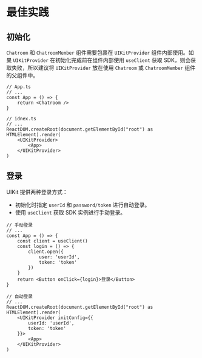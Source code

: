 # 最佳实践

<Toc />

## 初始化

`Chatroom` 和 `ChatroomMember` 组件需要包裹在 `UIKitProvider` 组件内部使用。如果 `UIKitProvider` 在初始化完成前在组件内部使用 `useClient` 获取 SDK，则会获取失败，所以建议将 `UIKitProvider` 放在使用 `Chatroom` 或 `ChatroomMember` 组件的父组件中。

```tsx
// App.ts
// ...
const App = () => {
    return <Chatroom />
}

// idnex.ts
// ...
ReactDOM.createRoot(document.getElementById("root") as HTMLElement).render(
    <UIKitProvider>
        <App>
    </UIKitProvider>
)
```

## 登录

UIKit 提供两种登录方式：

- 初始化时指定 `userId` 和 `password/token` 进行自动登录。
- 使用 `useClient` 获取 SDK 实例进行手动登录。

```tsx
// 手动登录
// ...
const App = () => {
    const client = useClient()
    const login = () => {
        client.open({
            user: 'userId',
            token: 'token'
        })
    }
    return <Button onClick={login}>登录</Button>
}

// 自动登录
// ...
ReactDOM.createRoot(document.getElementById("root") as HTMLElement).render(
    <UIKitProvider initConfig={{
        userId: 'userId',
        token: 'token'
    }}>
        <App>
    </UIKitProvider>
)
```
